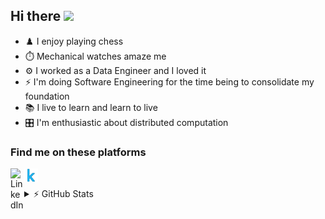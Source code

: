 ## Hi there <img src="https://media.giphy.com/media/hvRJCLFzcasrR4ia7z/giphy.gif" width="25px">

- ♟️ I enjoy playing chess
- ⏱️ Mechanical watches amaze me
- ⚙️ I worked as a Data Engineer and I loved it
- ⚡ I'm doing Software Engineering for the time being to consolidate my foundation
- 📚 I live to learn and learn to live
- 🎛️ I'm enthusiastic about distributed computation


### Find me on these platforms

[<img align="left" target="_blank" alt="LinkedIn" width="22px" src="https://upload.wikimedia.org/wikipedia/commons/8/81/LinkedIn_icon.svg">][linkedin]
[<img align="left" target="_blank" alt="Kaggle" width="22px" src="https://raw.githubusercontent.com/HesamKorki/hesamkorki/main/kaggle_icon.svg">][kaggle]
<br>

<details>
  <summary>⚡ GitHub Stats</summary>
  
  [![Hesam's GitHub stats](https://github-readme-stats.vercel.app/api?username=hesamkorki&show_icons=true&theme=slateorange)](https://github.com/hesamkorki/github-readme-stats)
  
</details>

[linkedin]: https://www.linkedin.com/in/hesamkorki/
[kaggle]: https://www.kaggle.com/hesamkorki/
